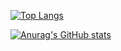 [![Top Langs](https://github-readme-stats.vercel.app/api/top-langs/?username=Garden0728)](https://github.com/anuraghazra/github-readme-stats)

[![Anurag's GitHub stats](https://github-readme-stats.vercel.app/api?username=Garden0728)](https://github.com/anuraghazra/github-readme-stats)

